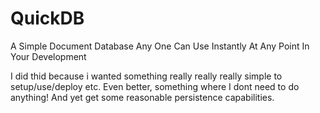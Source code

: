 QuickDB
==================

A Simple Document Database Any One Can Use Instantly At Any Point In Your Development



I did thid because i wanted something really really really simple to setup/use/deploy etc. Even better, something where I dont need to do anything! And yet get some reasonable persistence capabilities.
